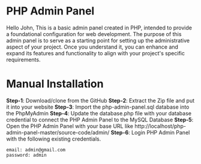 # PHP Admin Panel
Hello John, This is a basic admin panel created in PHP, intended to provide a foundational configuration for web development. The purpose of this admin panel is to serve as a starting point for setting up the administrative aspect of your project. Once you understand it, you can enhance and expand its features and functionality to align with your project's specific requirements.

# Manual Installation
**Step-1**: Download/clone from the GitHub
**Step-2**: Extract the Zip file and put it into your website
**Step-3**: Import the php-admin-panel.sql database into the PhpMyAdmin
**Step-4**: Update the database.php file with your database credential to connect the PHP Admin Panel to the MySQL Database
**Step-5**: Open the PHP Admin Panel with your base URL like http://localhost/php-admin-panel-master/source-code/admin/
**Step-6**: Login PHP Admin Panel with the following existing credentials.
```
email: admin@gmail.com
password: admin
```

